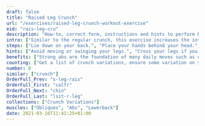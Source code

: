 ```yaml
---
draft: false
title: "Raised Leg Crunch"
url: "/exercises/raised-leg-crunch-workout-exercise"
eid: "rais-leg-cru"
description: "How-to, correct form, instructions and hints to perform Raised Leg Crunch. Similar exercises and video demo"
intro: ["Similar to the regular crunch, this exercise increases the intensity of it by removing the leg support."]
steps: ["Lie down on your back.", "Place your hands behind your head.", "Bring your legs up 45 degrees.", "Lift your head, shoulders and shoulder blades off the floor, exhaling when going up.", "Slowly lower your upper body back to the floor, inhaling.", "Keep your legs always in the same position.", "This is one repetition."]
hints: ["Avoid moving or swinging your legs.", "Cross your legs if you have difficulties keeping then steady.", "The movement should come from contracting the abs, not swaying your body."]
benefits: ["Strong abs are the foundation of many daily moves such as carrying any object or just raising yourself.", "A strong core is a requisite for many exercises.", "This variant of the crunch increases the impact on affected muscles."]
counting: ["Get a list of crunch variations, ensure some variation on your daily routine with a rigid number of reps, say 20 than 30 and so on."]
number: 8
similar: ["crunch"]
OrderFull_Prev: "s-leg-rais"
OrderFull_First: "calfr"
OrderFull_Next: "chin"
OrderFull_Last: "lsit-r-leg"
collections: ["Crunch Variations"]
muscles: ["Obliques", "Abs", "Lowerback"]
date: 2021-03-16T11:41:25+01:00
---
```

